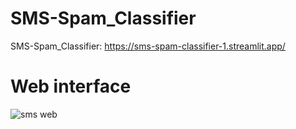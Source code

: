 # SMS-Spam_Classifier
SMS-Spam_Classifier:  https://sms-spam-classifier-1.streamlit.app/



# Web interface
![sms web](https://github.com/Bharathkumar-ms/Flight_Fare-Prediction/assets/96257624/733dae16-6391-4d84-b1cb-8eeceac2a198)

